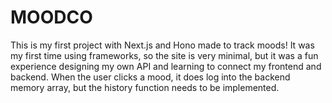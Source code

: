 # MOODCO
This is my first project with Next.js and Hono made to track moods! It was my first time using frameworks, so the site is very minimal, but it was a fun experience designing my own API and learning to connect my frontend and backend. When the user clicks a mood, it does log into the backend memory array, but the history function needs to be implemented.
